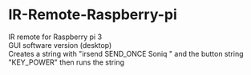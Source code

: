 # IR-Remote-Raspberry-pi
IR remote for Raspberry pi 3</br>
GUI software version (desktop)</br>
Creates a string with "irsend SEND_ONCE Soniq " and the button string "KEY_POWER" then runs the string
